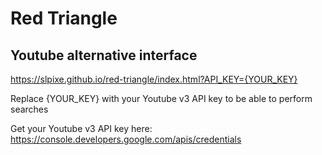 # Red Triangle

## Youtube alternative interface

https://slpixe.github.io/red-triangle/index.html?API_KEY={YOUR_KEY}

Replace {YOUR_KEY} with your Youtube v3 API key to be able to perform searches

Get your Youtube v3 API key here: https://console.developers.google.com/apis/credentials
